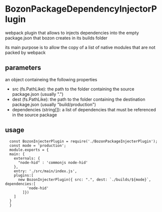 # BozonPackageDependencyInjectorPlugin
webpack plugin that allows to injects dependencies into the empty package.json that bozon creates in its builds folder

its main purpose is to allow the copy of a list of native modules that are not packed by webpack

## parameters
an object containeing the following properties

 - src (fs.PathLike): the path to the folder containing the source package.json (usually ".")
 - dest (fs.PathLike): the path to the folder containing the destination package.json (usually "build/production")
 - dependencies (string[]): a list of dependencies that must be referenced in the source package 

## usage

```
  const BozonInjecterPlugin = require('./BozonPackageInjecterPlugin');
  const mode = 'production';
  module.exports = {
  main: {
    externals: {
      "node-hid" : 'commonjs node-hid'
    },
    entry: './src/main/index.js',
    plugins:[
      new BozonInjecterPlugin({ src: ".", dest: `./builds/${mode}`, dependencies:[
          'node-hid'
        ]})
    ]
  }
  }
```
